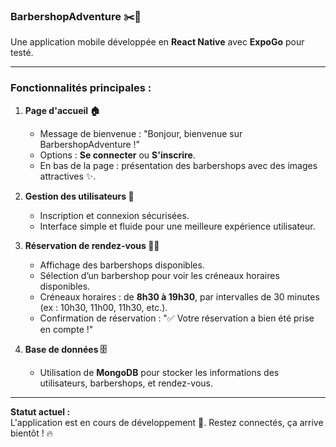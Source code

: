 ### BarbershopAdventure ✂️📱

Une application mobile développée en **React Native** avec **ExpoGo** pour testé.

---

### **Fonctionnalités principales :**

1. **Page d'accueil 🏠**  
   - Message de bienvenue : "Bonjour, bienvenue sur BarbershopAdventure !"  
   - Options : **Se connecter** ou **S'inscrire**.  
   - En bas de la page : présentation des barbershops avec des images attractives ✨.

2. **Gestion des utilisateurs 👤**  
   - Inscription et connexion sécurisées.  
   - Interface simple et fluide pour une meilleure expérience utilisateur.

3. **Réservation de rendez-vous 💈📅**  
   - Affichage des barbershops disponibles.  
   - Sélection d’un barbershop pour voir les créneaux horaires disponibles.  
   - Créneaux horaires : de **8h30 à 19h30**, par intervalles de 30 minutes (ex : 10h30, 11h00, 11h30, etc.).  
   - Confirmation de réservation : "✅ Votre réservation a bien été prise en compte !"

4. **Base de données 🗄️**  
   - Utilisation de **MongoDB** pour stocker les informations des utilisateurs, barbershops, et rendez-vous.

---

**Statut actuel :**  
L'application est en cours de développement 🚀. Restez connectés, ça arrive bientôt ! 🔥

